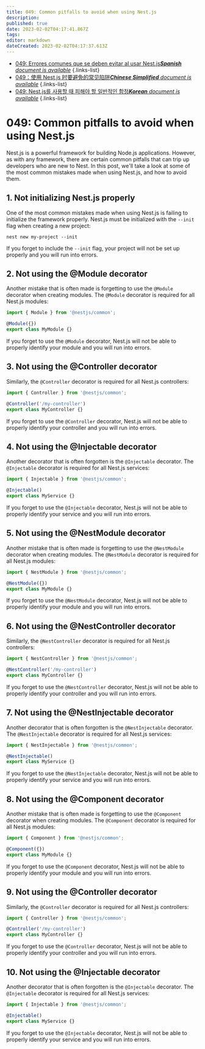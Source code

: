 ```yaml
---
title: 049: Common pitfalls to avoid when using Nest.js
description: 
published: true
date: 2023-02-02T04:17:41.867Z
tags: 
editor: markdown
dateCreated: 2023-02-02T04:17:37.613Z
---
```


- [049: Errores comunes que se deben evitar al usar Nest.js***Spanish** document is available*](/es/Knowledge-base/Nest-js/Learning/049-common-pitfalls-to-avoid-when-using-nest-js)
{.links-list}
- [049：使用 Nest.js 时要避免的常见陷阱***Chinese Simplified** document is available*](/zh/Knowledge-base/Nest-js/Learning/049-common-pitfalls-to-avoid-when-using-nest-js)
{.links-list}
- [049: Nest.js를 사용할 때 피해야 할 일반적인 함정***Korean** document is available*](/ko/Knowledge-base/Nest-js/Learning/049-common-pitfalls-to-avoid-when-using-nest-js)
{.links-list}


# 049: Common pitfalls to avoid when using Nest.js

Nest.js is a powerful framework for building Node.js applications. However, as with any framework, there are certain common pitfalls that can trip up developers who are new to Nest. In this post, we'll take a look at some of the most common mistakes made when using Nest.js, and how to avoid them.

## 1. Not initializing Nest.js properly

One of the most common mistakes made when using Nest.js is failing to initialize the framework properly. Nest.js must be initialized with the `--init` flag when creating a new project:

```
nest new my-project --init
```

If you forget to include the `--init` flag, your project will not be set up properly and you will run into errors.

## 2. Not using the @Module decorator

Another mistake that is often made is forgetting to use the `@Module` decorator when creating modules. The `@Module` decorator is required for all Nest.js modules:

```javascript
import { Module } from '@nestjs/common';

@Module({})
export class MyModule {}
```

If you forget to use the `@Module` decorator, Nest.js will not be able to properly identify your module and you will run into errors.

## 3. Not using the @Controller decorator

Similarly, the `@Controller` decorator is required for all Nest.js controllers:

```javascript
import { Controller } from '@nestjs/common';

@Controller('/my-controller')
export class MyController {}
```

If you forget to use the `@Controller` decorator, Nest.js will not be able to properly identify your controller and you will run into errors.

## 4. Not using the @Injectable decorator

Another decorator that is often forgotten is the `@Injectable` decorator. The `@Injectable` decorator is required for all Nest.js services:

```javascript
import { Injectable } from '@nestjs/common';

@Injectable()
export class MyService {}
```

If you forget to use the `@Injectable` decorator, Nest.js will not be able to properly identify your service and you will run into errors.

## 5. Not using the @NestModule decorator

Another mistake that is often made is forgetting to use the `@NestModule` decorator when creating modules. The `@NestModule` decorator is required for all Nest.js modules:

```javascript
import { NestModule } from '@nestjs/common';

@NestModule({})
export class MyModule {}
```

If you forget to use the `@NestModule` decorator, Nest.js will not be able to properly identify your module and you will run into errors.

## 6. Not using the @NestController decorator

Similarly, the `@NestController` decorator is required for all Nest.js controllers:

```javascript
import { NestController } from '@nestjs/common';

@NestController('/my-controller')
export class MyController {}
```

If you forget to use the `@NestController` decorator, Nest.js will not be able to properly identify your controller and you will run into errors.

## 7. Not using the @NestInjectable decorator

Another decorator that is often forgotten is the `@NestInjectable` decorator. The `@NestInjectable` decorator is required for all Nest.js services:

```javascript
import { NestInjectable } from '@nestjs/common';

@NestInjectable()
export class MyService {}
```

If you forget to use the `@NestInjectable` decorator, Nest.js will not be able to properly identify your service and you will run into errors.

## 8. Not using the @Component decorator

Another mistake that is often made is forgetting to use the `@Component` decorator when creating modules. The `@Component` decorator is required for all Nest.js modules:

```javascript
import { Component } from '@nestjs/common';

@Component({})
export class MyModule {}
```

If you forget to use the `@Component` decorator, Nest.js will not be able to properly identify your module and you will run into errors.

## 9. Not using the @Controller decorator

Similarly, the `@Controller` decorator is required for all Nest.js controllers:

```javascript
import { Controller } from '@nestjs/common';

@Controller('/my-controller')
export class MyController {}
```

If you forget to use the `@Controller` decorator, Nest.js will not be able to properly identify your controller and you will run into errors.

## 10. Not using the @Injectable decorator

Another decorator that is often forgotten is the `@Injectable` decorator. The `@Injectable` decorator is required for all Nest.js services:

```javascript
import { Injectable } from '@nestjs/common';

@Injectable()
export class MyService {}
```

If you forget to use the `@Injectable` decorator, Nest.js will not be able to properly identify your service and you will run into errors.